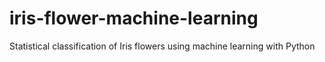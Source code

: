# iris-flower-machine-learning
Statistical classification of Iris flowers using machine learning with Python
